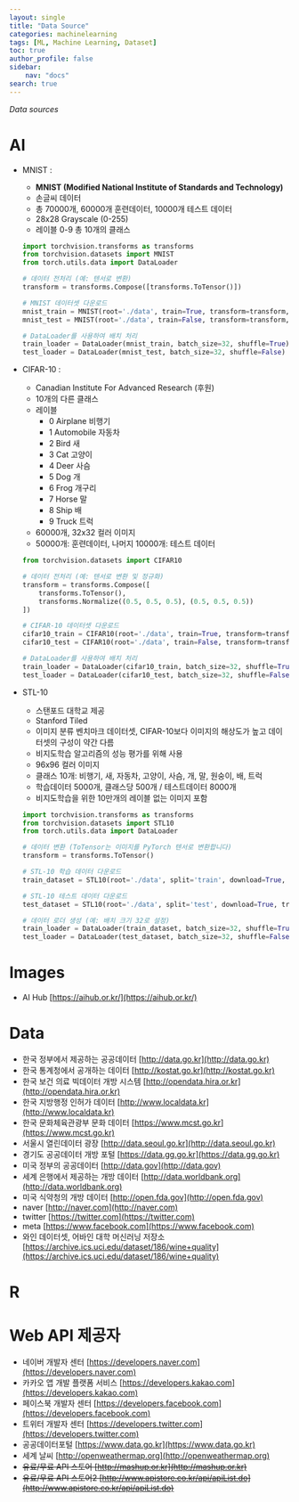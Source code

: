 ```yaml
---
layout: single
title: "Data Source"
categories: machinelearning
tags: [ML, Machine Learning, Dataset]
toc: true
author_profile: false
sidebar:
    nav: "docs"
search: true
---
```


*Data sources*



# AI

- MNIST : 

  - **MNIST (Modified National Institute of Standards and Technology)** 
  - 손글씨 데이터
  - 총 70000개, 60000개 훈련데이터, 10000개 테스트 데이터
  - 28x28 Grayscale (0-255)
  - 레이블 0-9 총 10개의 클래스

  ```python
  import torchvision.transforms as transforms
  from torchvision.datasets import MNIST
  from torch.utils.data import DataLoader
  
  # 데이터 전처리 (예: 텐서로 변환)
  transform = transforms.Compose([transforms.ToTensor()])
  
  # MNIST 데이터셋 다운로드
  mnist_train = MNIST(root='./data', train=True, transform=transform, download=True)
  mnist_test = MNIST(root='./data', train=False, transform=transform, download=True)
  
  # DataLoader를 사용하여 배치 처리
  train_loader = DataLoader(mnist_train, batch_size=32, shuffle=True)
  test_loader = DataLoader(mnist_test, batch_size=32, shuffle=False)
  ```

  

- CIFAR-10 : 

  - Canadian Institute For Advanced Research (후원)
  - 10개의 다른 클래스 
  - 레이블
    - 0 Airplane 비행기
    - 1 Automobile 자동차
    - 2 Bird 새
    - 3 Cat 고양이
    - 4 Deer 사슴
    - 5 Dog 개
    - 6 Frog 개구리
    - 7 Horse 말
    - 8 Ship 배
    - 9 Truck 트럭
  - 60000개, 32x32 컬러 이미지
  - 50000개: 훈련데이터, 나머지 10000개: 테스트 데이터

  ```python
  from torchvision.datasets import CIFAR10
  
  # 데이터 전처리 (예: 텐서로 변환 및 정규화)
  transform = transforms.Compose([
      transforms.ToTensor(),
      transforms.Normalize((0.5, 0.5, 0.5), (0.5, 0.5, 0.5))
  ])
  
  # CIFAR-10 데이터셋 다운로드
  cifar10_train = CIFAR10(root='./data', train=True, transform=transform, download=True)
  cifar10_test = CIFAR10(root='./data', train=False, transform=transform, download=True)
  
  # DataLoader를 사용하여 배치 처리
  train_loader = DataLoader(cifar10_train, batch_size=32, shuffle=True)
  test_loader = DataLoader(cifar10_test, batch_size=32, shuffle=False)
  ```

- STL-10

  - 스탠포드 대학교 제공
  - Stanford Tiled
  - 이미지 분류 벤치마크 데이터셋, CIFAR-10보다 이미지의 해상도가 높고 데이터셋의 구성이 약간 다름
  - 비지도학습 알고리즘의 성능 평가를 위해 사용
  - 96x96 컬러 이미지
  - 클래스 10개: 비행기, 새, 자동차, 고양이, 사슴, 개, 말, 원숭이, 배, 트럭
  - 학습데이터 5000개, 클래스당 500개 / 테스트데이터 8000개
  - 비지도학습을 위한 10만개의 레이블 없는 이미지 포함 

  ```python
  import torchvision.transforms as transforms
  from torchvision.datasets import STL10
  from torch.utils.data import DataLoader
  
  # 데이터 변환 (ToTensor는 이미지를 PyTorch 텐서로 변환합니다)
  transform = transforms.ToTensor()
  
  # STL-10 학습 데이터 다운로드
  train_dataset = STL10(root='./data', split='train', download=True, transform=transform)
  
  # STL-10 테스트 데이터 다운로드
  test_dataset = STL10(root='./data', split='test', download=True, transform=transform)
  
  # 데이터 로더 생성 (예: 배치 크기 32로 설정)
  train_loader = DataLoader(train_dataset, batch_size=32, shuffle=True)
  test_loader = DataLoader(test_dataset, batch_size=32, shuffle=False)
  ```

  



# Images

- AI Hub [https://aihub.or.kr/](https://aihub.or.kr/)

# Data
- 한국 정부에서 제공하는 공공데이터 [http://data.go.kr](http://data.go.kr)
- 한국 통계청에서 공개하는 데이터 [http://kostat.go.kr](http://kostat.go.kr)
- 한국 보건 의료 빅데이터 개방 시스템 [http://opendata.hira.or.kr](http://opendata.hira.or.kr)
- 한국 지방행정 인허가 데이터 [http://www.localdata.kr](http://www.localdata.kr)
- 한국 문화체육관광부 문화 데이터 [https://www.mcst.go.kr](https://www.mcst.go.kr)
- 서울시 열린데이터 광장 [http://data.seoul.go.kr](http://data.seoul.go.kr)
- 경기도 공공데이터 개방 포털 [https://data.gg.go.kr](https://data.gg.go.kr)
- 미국 정부의 공공데이터 [http://data.gov](http://data.gov)
- 세계 은행에서 제공하는 개방 데이터 [http://data.worldbank.org](http://data.worldbank.org)
- 미국 식약청의 개방 데이터 [http://open.fda.gov](http://open.fda.gov)
- naver [http://naver.com](http://naver.com)
- twitter [https://twitter.com](https://twitter.com)
- meta [https://www.facebook.com](https://www.facebook.com)
- 와인 데이터셋, 어바인 대학 머신러닝 저장소 [https://archive.ics.uci.edu/dataset/186/wine+quality](https://archive.ics.uci.edu/dataset/186/wine+quality)



# R

# Web API 제공자
- 네이버 개발자 센터 [https://developers.naver.com](https://developers.naver.com)
- 카카오 앱 개발 플랫폼 서비스 [https://developers.kakao.com](https://developers.kakao.com)
- 페이스북 개발자 센터 [https://developers.facebook.com](https://developers.facebook.com)
- 트위터 개발자 센터 [https://developers.twitter.com](https://developers.twitter.com)
- 공공데이터포털 [https://www.data.go.kr](https://www.data.go.kr)
- 세계 날씨 [http://openweathermap.org](http://openweathermap.org)
- ~~유료/무료 API 스토어 [http://mashup.or.kr](http://mashup.or.kr)~~
- ~~유료/무료 API 스토어2 [http://www.apistore.co.kr/api/apiList.do](http://www.apistore.co.kr/api/apiList.do)~~